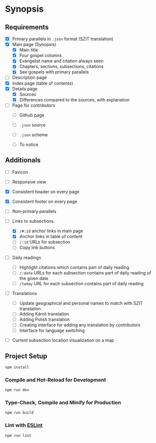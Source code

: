 # Synopsis

## Requirements
- [x] Primary parallels in `.json` format (SZIT translation)
- [x] Main page (Synopsis)
    - [x] Main title
    - [x] Four gospel columns
    - [x] Evangelist name and citation always seen
    - [x] Chapters, sections, subsections, citations
    - [x] See gospels with primary parallels
- [ ] Description page
- [x] Index page (table of contents)
- [x] Details page
    - [x] Sources
    - [x] Differences compared to the sources, with explanation
- [ ] Page for contributors
    - [ ] Github page
    - [ ] `.json` source
    - [ ] `.json` scheme
    - [ ] To notice 


## Additionals

- [ ] Favicon
- [ ] Responsive view
- [x] Consistent header on every page
- [x] Consistent footer on every page
- [ ] Non-primary parallels
- [ ] Links to subsections.
    - [x] `/#:id` anchor links in main page
    - [x] Anchor links in table of content
    - [ ] `/:id` URLs for subsection
    - [ ] Copy link buttons
- [ ] Daily readings
    - [ ] Highlight citations which contains part of daily reading
    - [ ] `/:date` URLs for each subsection contains part of daily reading of the given date
    - [ ] `/today` URL for each subsection contains part of daily reading
- [ ] Translations
    - [ ] Update geographical and personal names to match with SZIT translation
    - [ ] Adding Károli translation
    - [ ] Adding Polish translation
    - [ ] Creating interface for adding any translation by contributors
    - [ ] Interface for language switching
- [ ] Current subsection location visualization on a map



## Project Setup

```sh
npm install
```

### Compile and Hot-Reload for Development

```sh
npm run dev
```

### Type-Check, Compile and Minify for Production

```sh
npm run build
```

### Lint with [ESLint](https://eslint.org/)

```sh
npm run lint
```
